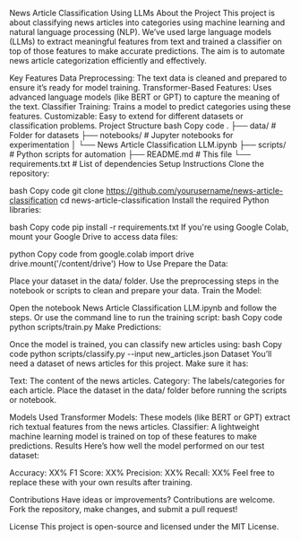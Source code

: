 News Article Classification Using LLMs
About the Project
This project is about classifying news articles into categories using machine learning and natural language processing (NLP). We’ve used large language models (LLMs) to extract meaningful features from text and trained a classifier on top of those features to make accurate predictions. The aim is to automate news article categorization efficiently and effectively.

Key Features
Data Preprocessing: The text data is cleaned and prepared to ensure it’s ready for model training.
Transformer-Based Features: Uses advanced language models (like BERT or GPT) to capture the meaning of the text.
Classifier Training: Trains a model to predict categories using these features.
Customizable: Easy to extend for different datasets or classification problems.
Project Structure
bash
Copy code
.
├── data/                     # Folder for datasets
├── notebooks/                # Jupyter notebooks for experimentation
│   └── News Article Classification LLM.ipynb
├── scripts/                  # Python scripts for automation
├── README.md                 # This file
└── requirements.txt          # List of dependencies
Setup Instructions
Clone the repository:

bash
Copy code
git clone https://github.com/yourusername/news-article-classification
cd news-article-classification
Install the required Python libraries:

bash
Copy code
pip install -r requirements.txt
If you're using Google Colab, mount your Google Drive to access data files:

python
Copy code
from google.colab import drive
drive.mount('/content/drive')
How to Use
Prepare the Data:

Place your dataset in the data/ folder.
Use the preprocessing steps in the notebook or scripts to clean and prepare your data.
Train the Model:

Open the notebook News Article Classification LLM.ipynb and follow the steps.
Or use the command line to run the training script:
bash
Copy code
python scripts/train.py
Make Predictions:

Once the model is trained, you can classify new articles using:
bash
Copy code
python scripts/classify.py --input new_articles.json
Dataset
You’ll need a dataset of news articles for this project. Make sure it has:

Text: The content of the news articles.
Category: The labels/categories for each article.
Place the dataset in the data/ folder before running the scripts or notebook.

Models Used
Transformer Models: These models (like BERT or GPT) extract rich textual features from the news articles.
Classifier: A lightweight machine learning model is trained on top of these features to make predictions.
Results
Here’s how well the model performed on our test dataset:

Accuracy: XX%
F1 Score: XX%
Precision: XX%
Recall: XX%
Feel free to replace these with your own results after training.

Contributions
Have ideas or improvements? Contributions are welcome. Fork the repository, make changes, and submit a pull request!

License
This project is open-source and licensed under the MIT License.
